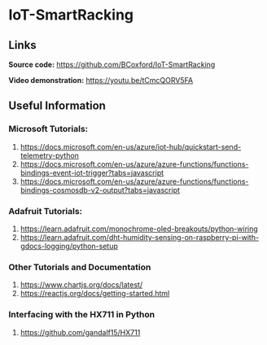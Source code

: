 # IoT-SmartRacking

## Links

**Source code:** https://github.com/BCoxford/IoT-SmartRacking

**Video demonstration:** https://youtu.be/tCmcQORV5FA

## Useful Information

### Microsoft Tutorials:

1. https://docs.microsoft.com/en-us/azure/iot-hub/quickstart-send-telemetry-python
2. https://docs.microsoft.com/en-us/azure/azure-functions/functions-bindings-event-iot-trigger?tabs=javascript
3. https://docs.microsoft.com/en-us/azure/azure-functions/functions-bindings-cosmosdb-v2-output?tabs=javascript

### Adafruit Tutorials:

1. https://learn.adafruit.com/monochrome-oled-breakouts/python-wiring
2. https://learn.adafruit.com/dht-humidity-sensing-on-raspberry-pi-with-gdocs-logging/python-setup

### Other Tutorials and Documentation

1. https://www.chartjs.org/docs/latest/
2. https://reactjs.org/docs/getting-started.html

### Interfacing with the HX711 in Python

1. https://github.com/gandalf15/HX711